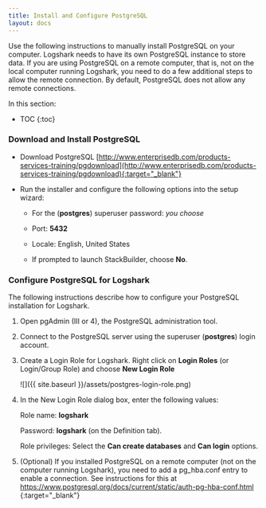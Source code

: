 ```yaml
---
title: Install and Configure PostgreSQL
layout: docs
---
```


Use the following instructions to manually install PostgreSQL on your computer. Logshark needs to have its own PostgreSQL instance to store data. If you are using PostgreSQL on a remote computer, that is, not on the local computer running Logshark, you need to do a few additional steps to allow the remote connection. By default, PostgreSQL does not allow any remote connections.


In this section:

* TOC
{:toc}



### Download and Install PostgreSQL


-   Download PostgreSQL
    [http://www.enterprisedb.com/products-services-training/pgdownload](http://www.enterprisedb.com/products-services-training/pgdownload){:target="_blank"}

-   Run the installer and configure the following options into the setup wizard:

    -   For the (**postgres**) superuser password: *you choose*

    -   Port: **5432**

    -   Locale: English, United States

    -   If prompted to launch StackBuilder, choose **No**.

### Configure PostgreSQL for Logshark


The following instructions describe how to configure your PostgreSQL installation for Logshark.

<!-- ### Create a Login Role for Logshark -->

1.  Open pgAdmin (III or 4), the PostgreSQL administration tool.

2.  Connect to the PostgreSQL server using the superuser (**postgres**) login account.

3.  Create a Login Role for Logshark. Right click on **Login Roles** (or Login/Group Role) and choose **New Login Role**

    ![]({{ site.baseurl }}/assets/postgres-login-role.png)
   

4.  In the New Login Role dialog box, enter the following values:

    Role name: **logshark**

    Password: **logshark** (on the Definition tab).

    Role privileges: Select the **Can create databases** and **Can login** options.

5.  (Optional) If you installed PostgreSQL on a remote computer (not on the computer running Logshark), you need to add a pg\_hba.conf entry to enable a connection. See instructions for this at [https://www.postgresql.org/docs/current/static/auth-pg-hba-conf.html
    ](https://www.postgresql.org/docs/current/static/auth-pg-hba-conf.html){:target="_blank"}


  